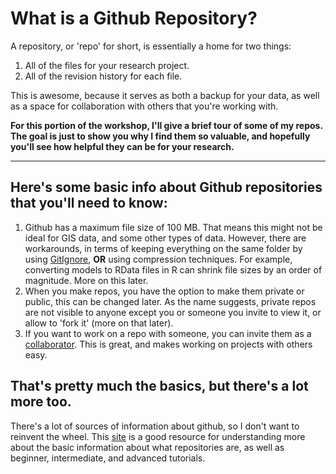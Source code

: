 # What is a Github Repository?
A repository, or 'repo' for short, is essentially a home for two things: 
1) All of the files for your research project.
2) All of the revision history for each file.

This is awesome, because it serves as both a backup for your data, as well as a space for collaboration with others that you're working with.

**For this portion of the workshop, I'll give a brief tour of some of my repos. The goal is just to show you why I find them so valuable, and hopefully you'll see how helpful they can be for your research.**

---

## Here's some basic info about Github repositories that you'll need to know: 

1. Github has a maximum file size of 100 MB. That means this might not be ideal for GIS data, and some other types of data. However, there are workarounds, in terms of keeping everything on the same folder by using [GitIgnore](https://caltechlibrary.github.io/git-desktop/05-ignore/), **OR** using compression techniques. For example, converting models to RData files in R can shrink file sizes by an order of magnitude. More on this later.
2. When you make repos, you have the option to make them private or public, this can be changed later. As the name suggests, private repos are not visible to anyone except you or someone you invite to view it, or allow to 'fork it' (more on that later). 
3. If you want to work on a repo with someone, you can invite them as a [collaborator](https://docs.github.com/en/account-and-profile/setting-up-and-managing-your-personal-account-on-github/managing-access-to-your-personal-repositories/inviting-collaborators-to-a-personal-repository). This is great, and makes working on projects with others easy. 

That's pretty much the basics, but there's a lot more too. 
---

There's a lot of sources of information about github, so I don't want to reinvent the wheel. This [site](www.gitkraken.com/learn/git/turorials/what-is-a-git-repository) is a good resource for understanding more about the basic information about what repositories are, as well as beginner, intermediate, and advanced tutorials. 
